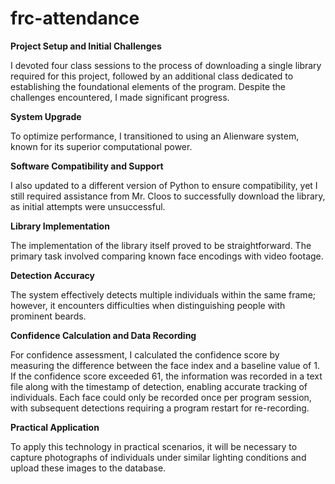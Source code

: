 # frc-attendance


**Project Setup and Initial Challenges**

I devoted four class sessions to the process of downloading a single library required for this project, followed by an additional class dedicated to establishing the foundational elements of the program. Despite the challenges encountered, I made significant progress.


**System Upgrade**

To optimize performance, I transitioned to using an Alienware system, known for its superior computational power.


**Software Compatibility and Support**

I also updated to a different version of Python to ensure compatibility, yet I still required assistance from Mr. Cloos to successfully download the library, as initial attempts were unsuccessful.


**Library Implementation**

The implementation of the library itself proved to be straightforward. The primary task involved comparing known face encodings with video footage.


**Detection Accuracy**

The system effectively detects multiple individuals within the same frame; however, it encounters difficulties when distinguishing people with prominent beards.


**Confidence Calculation and Data Recording**

For confidence assessment, I calculated the confidence score by measuring the difference between the face index and a baseline value of 1. If the confidence score exceeded 61, the information was recorded in a text file along with the timestamp of detection, enabling accurate tracking of individuals. Each face could only be recorded once per program session, with subsequent detections requiring a program restart for re-recording.


**Practical Application**

To apply this technology in practical scenarios, it will be necessary to capture photographs of individuals under similar lighting conditions and upload these images to the database.



